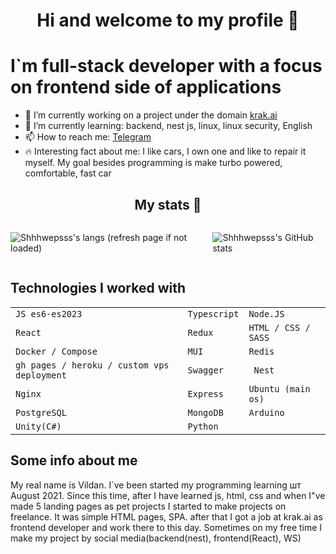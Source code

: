 
# <center>Hi and welcome to my profile 👋</center>


# I`m full-stack developer with a focus on frontend side of applications




- 🔭 I’m currently working on a project under the domain [krak.ai](https://krak.ai)
- 🌱 I’m currently learning: backend, nest js, linux, linux security, English
- 📫 How to reach me: [Telegram](https://t.me/Shhhwepsss)
- 🔥 Interesting fact about me: I like cars, I own one and like to repair it myself. My goal besides programming is make turbo powered, comfortable, fast car

## <center>My stats 👋</center>

<div style="display: flex; justify-content: space-between; gap: 15px; align-items:center;" >
<img  src="https://github-readme-stats.vercel.app/api/top-langs/?username=shhhwepsss&layout=donut&langs_count=10&theme=dark" alt="Shhhwepsss's langs (refresh page if not loaded)" />

![Shhhwepsss's GitHub stats](https://github-readme-stats.vercel.app/api?username=shhhwepsss&theme=dark&show_icons=true)
</div>

## Technologies I worked with

  <table>
    <tr>
      <td><code>JS es6-es2023</code></td>
      <td><code>Typescript</code></td>
      <td><code>Node.JS</code></td>
    </tr>
    <tr>
      <td><code>React</code></td>
      <td><code>Redux </code></td>
      <td><code>HTML / CSS / SASS</code></td>
    </tr>
    <tr>
      <td><code>Docker / Compose</code></td>
      <td><code>MUI</code></td>
      <td><code>Redis</code></td>
    </tr>
    <tr>
      <td><code>gh pages / heroku / custom vps deployment</code></td>
      <td><code>Swagger</code></td>
      <td><code> Nest </code></td>
    </tr>
    <tr>
      <td><code>Nginx</code></td>
      <td><code>Express</code></td>
      <td><code>Ubuntu (main os)</code></td>
    </tr>
    <tr>
      <td><code>PostgreSQL</code></td>
      <td><code>MongoDB</code></td>
      <td><code>Arduino</code></td>
    </tr>
    <tr>
      <td><code>Unity(C#)</code></td>
      <td><code>Python</code></td>
      <td><code></code></td>
    </tr>
  </table>

## Some info about me

My real name is Vildan. I`ve been started my programming learning шт August 2021. Since this time, after I have learned js, html, css and when I"ve made 5 landing pages as pet projects
I started to make projects on freelance. It was simple HTML pages, SPA. after that I got a job at krak.ai as frontend developer and work there to this day.
Sometimes on my free time I make my project by social media(backend(nest), frontend(React), WS)
